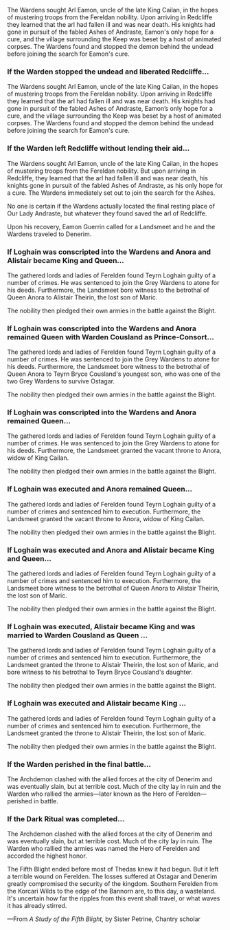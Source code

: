 The Wardens sought Arl Eamon, uncle of the late King Cailan, in the hopes of mustering troops from the Fereldan nobility. Upon arriving in Redcliffe they learned that the arl had fallen ill and was near death. His knights had gone in pursuit of the fabled Ashes of Andraste, Eamon's only hope for a cure, and the village surrounding the Keep was beset by a host of animated corpses. The Wardens found and stopped the demon behind the undead before joining the search for Eamon's cure.
<division>

<h3> If the Warden stopped the undead and liberated Redcliffe... </h3>

The Wardens sought Arl Eamon, uncle of the late King Cailan, in the hopes of mustering troops from the Fereldan nobility. Upon arriving in Redcliffe they learned that the arl had fallen ill and was near death. His knights had gone in pursuit of the fabled Ashes of Andraste, Eamon’s only hope for a cure, and the village surrounding the Keep was beset by a host of animated corpses. The Wardens found and stopped the demon behind the undead before joining the search for Eamon's cure.
<division>

<h3> If the Warden left Redcliffe without lending their aid... </h3>

The Wardens sought Arl Eamon, uncle of the late King Cailan, in the hopes of mustering troops from the Fereldan nobility. But upon arriving in Redcliffe, they learned that the arl had fallen ill and was near death, his knights gone in pursuit of the fabled Ashes of Andraste, as his only hope for a cure. The Wardens immediately set out to join the search for the Ashes.

No one is certain if the Wardens actually located the final resting place of Our Lady Andraste, but whatever they found saved the arl of Redcliffe.

Upon his recovery, Eamon Guerrin called for a Landsmeet and he and the Wardens traveled to Denerim.
<division>

<h3> If Loghain was conscripted into the Wardens and Anora and Alistair became King and Queen... </h3>

The gathered lords and ladies of Ferelden found Teyrn Loghain guilty of a number of crimes. He was sentenced to join the Grey Wardens to atone for his deeds. Furthermore, the Landsmeet bore witness to the betrothal of Queen Anora to Alistair Theirin, the lost son of Maric.

The nobility then pledged their own armies in the battle against the Blight.
<division>

<h3> If Loghain was conscripted into the Wardens and Anora remained Queen with Warden Cousland as Prince-Consort... </h3>

The gathered lords and ladies of Ferelden found Teyrn Loghain guilty of a number of crimes. He was sentenced to join the Grey Wardens to atone for his deeds. Furthermore, the Landsmeet bore witness to the betrothal of Queen Anora to Teyrn Bryce Cousland's youngest son, who was one of the two Grey Wardens to survive Ostagar.

The nobility then pledged their own armies in the battle against the Blight.
<division>

<h3> If Loghain was conscripted into the Wardens and Anora remained Queen... </h3>

The gathered lords and ladies of Ferelden found Teyrn Loghain guilty of a number of crimes. He was sentenced to join the Grey Wardens to atone for his deeds. Furthermore, the Landsmeet granted the vacant throne to Anora, widow of King Cailan.

The nobility then pledged their own armies in the battle against the Blight.
<division>

<h3> If Loghain was executed and Anora remained Queen... </h3>

The gathered lords and ladies of Ferelden found Teyrn Loghain guilty of a number of crimes and sentenced him to execution. Furthermore, the Landsmeet granted the vacant throne to Anora, widow of King Cailan.

The nobility then pledged their own armies in the battle against the Blight.
<division>

<h3> If Loghain was executed and Anora and Alistair became King and Queen... </h3>

The gathered lords and ladies of Ferelden found Teyrn Loghain guilty of a number of crimes and sentenced him to execution. Furthermore, the Landsmeet bore witness to the betrothal of Queen Anora to Alistair Theirin, the lost son of Maric.

The nobility then pledged their own armies in the battle against the Blight.
<division>

<h3> If Loghain was executed, Alistair became King and was married to Warden Cousland as Queen ... </h3>

The gathered lords and ladies of Ferelden found Teyrn Loghain guilty of a number of crimes and sentenced him to execution. Furthermore, the Landsmeet granted the throne to Alistair Theirin, the lost son of Maric, and bore witness to his betrothal to Teyrn Bryce Cousland's daughter.

The nobility then pledged their own armies in the battle against the Blight.
<division>

<h3> If Loghain was executed and Alistair became King ... </h3>

The gathered lords and ladies of Ferelden found Teyrn Loghain guilty of a number of crimes and sentenced him to execution. Furthermore, the Landsmeet granted the throne to Alistair Theirin, the lost son of Maric.

The nobility then pledged their own armies in the battle against the Blight.
<division>

<h3> If the Warden perished in the final battle... </h3>

The Archdemon clashed with the allied forces at the city of Denerim and was eventually slain, but at terrible cost. Much of the city lay in ruin and the Warden who rallied the armies—later known as the Hero of Ferelden—perished in battle.
<division>

<h3> If the Dark Ritual was completed... </h3>

The Archdemon clashed with the allied forces at the city of Denerim and was eventually slain, but at terrible cost. Much of the city lay in ruin. The Warden who rallied the armies was named the Hero of Ferelden and accorded the highest honor.

The Fifth Blight ended before most of Thedas knew it had begun. But it left a terrible wound on Ferelden. The losses suffered at Ostagar and Denerim greatly compromised the security of the kingdom. Southern Ferelden from the Korcari Wilds to the edge of the Bannorn are, to this day, a wasteland. It's uncertain how far the ripples from this event shall travel, or what waves it has already stirred.

—From <i> A Study of the Fifth Blight, </i> by Sister Petrine, Chantry scholar
